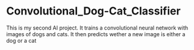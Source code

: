 # Convolutional_Dog-Cat_Classifier
This is my second AI project. It trains a convolutional neural network with images of dogs and cats. It then predicts wether a new image is either a dog or a cat
